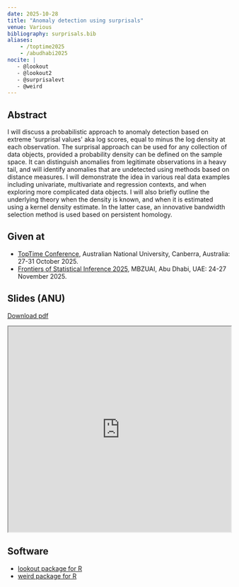 ```yaml
---
date: 2025-10-28
title: "Anomaly detection using surprisals"
venue: Various
bibliography: surprisals.bib
aliases:
    - /toptime2025
    - /abudhabi2025
nocite: |
   - @lookout
   - @lookout2
   - @surprisalevt
   - @weird
---
```


## Abstract

I will discuss a probabilistic approach to anomaly detection based on extreme 'surprisal values' aka log scores, equal to minus the log density at each observation. The surprisal approach can be used for any collection of data objects, provided a probability density can be defined on the sample space. It can distinguish anomalies from legitimate observations in a heavy tail, and will identify anomalies that are undetected using methods based on distance measures. I will demonstrate the idea in various real data examples including univariate, multivariate and regression contexts, and when exploring more complicated data objects. I will also briefly outline the underlying theory when the density is known, and when it is estimated using a kernel density estimate. In the latter case, an innovative bandwidth selection method is used based on persistent homology.

## Given at

* [TopTime Conference](https://maths.anu.edu.au/news-events/events/topological-methods-time-varying-data-theory-and-applications-top-time), Australian National University, Canberra, Australia: 27-31 October 2025.
* [Frontiers of Statistical Inference 2025](https://stat-ml.github.io/frontiers-stat-inf-2025/), MBZUAI, Abu Dhabi, UAE: 24-27 November 2025.

## Slides (ANU)

<a href="https://github.com/robjhyndman/surprisal_talk/raw/main/surprisals.pdf" class="badge badge-small badge-red">Download pdf</a>
<iframe src="https://docs.google.com/gview?url=https://github.com/robjhyndman/surprisal_talk/raw/main/surprisals.pdf&embedded=true"  width="100%" height=465></iframe>

## Software

* [lookout package for R](https://sevvandi.github.io/lookout/)
* [weird package for R](http://pkg.robjhyndman.com/weird-package/)
